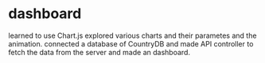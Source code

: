 # dashboard
learned to use Chart.js explored various charts and their parametes and the animation. connected  a database of CountryDB and made API controller to fetch the data from the server and made an dashboard.
